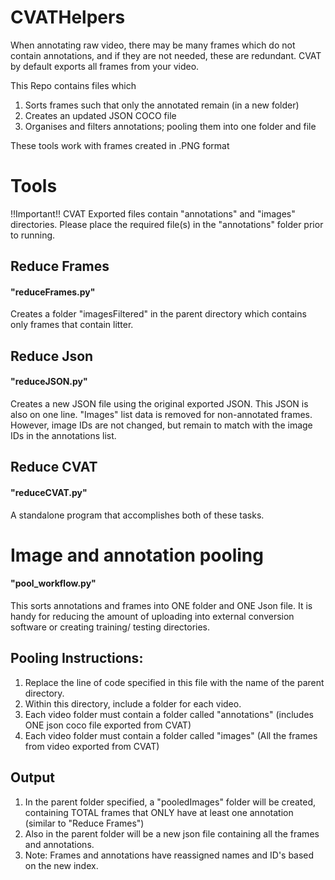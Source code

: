 # CVATHelpers
When annotating raw video, there may be many frames which do not contain annotations, and if they are not needed, these are redundant. CVAT by default exports all frames from your video.

This Repo contains files which 
1) Sorts frames such that only the annotated remain (in a new folder)
2) Creates an updated JSON COCO file
3) Organises and filters annotations; pooling them into one folder and file

These tools work with frames created in .PNG format
# Tools
!!Important!! CVAT Exported files contain "annotations" and "images" directories. Please
place the required file(s) in the "annotations" folder prior to running.

## Reduce Frames
#### "reduceFrames.py"
Creates a folder "imagesFiltered" in the parent directory which contains only frames that contain litter.

## Reduce Json
#### "reduceJSON.py"
Creates a new JSON file using the original exported JSON. This JSON is also on one line. "Images" list data is removed for non-annotated frames. However, image IDs are not changed, but remain to match with the image IDs in the annotations list.

## Reduce CVAT
#### "reduceCVAT.py"
A standalone program that accomplishes both of these tasks.

# Image and annotation pooling
#### "pool_workflow.py"
This sorts annotations and frames into ONE folder and ONE Json file. It is handy for reducing the amount of uploading into external conversion software or creating training/ testing directories.

## Pooling Instructions:
1. Replace the line of code specified in this file with the name of the parent directory.
2. Within this directory, include a folder for each video. 
3. Each video folder must contain a folder called "annotations" (includes ONE json coco file exported from CVAT)
4. Each video folder must contain a folder called "images" (All the frames from video exported from CVAT)

## Output
1. In the parent folder specified, a "pooledImages" folder will be created, containing TOTAL frames that ONLY have at least one annotation (similar to "Reduce Frames")
2. Also in the parent folder will be a new json file containing all the frames and annotations.
3. Note: Frames and annotations have reassigned names and ID's based on the new index.
